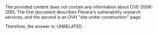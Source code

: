The provided content does not contain any information about CVE-2006-1285. The first document describes Flexera's vulnerability research services, and the second is an OVH "site under construction" page.

Therefore, the answer is: UNRELATED